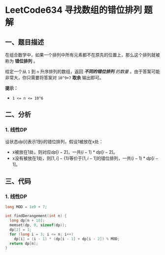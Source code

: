 # LeetCode634 寻找数组的错位排列 题解

## 一、题目描述

在组合数学中，如果一个排列中所有元素都不在原先的位置上，那么这个排列就被称为 **错位排列** 。

给定一个从 `1` 到 `n` 升序排列的数组，返回 ***不同的错位排列** 的数量* 。由于答案可能非常大，你只需要将答案对 `10^9+7` **取余** 输出即可。

**提示：**

- `1 <= n <= 10^6`



## 二、分析

### 1. 线性DP

设状态$dp[i]$表示1到i的错位排列，假设1被放在x处：

+ x被放在1处，则对应$dp[i-2]$，一共$(i-1)*dp[i-2]$。
+ x没有被放在1处，则$[1,i]-\{1\}$等价于$[1,i-1]$的错位排列，一共$(i-1)*dp[i-1]$。



## 三、代码

### 1. 线性DP

```c++
long MOD = 1e9 + 7;

int findDerangement(int n) {
  long dp[n + 10];
  memset(dp, 0, sizeof(dp));
  dp[2] = 1;
  for (long i = 3; i <= n; i++)
    dp[i] = (i - 1) * (dp[i - 1] + dp[i - 2]) % MOD;
  return dp[n];
}
```


